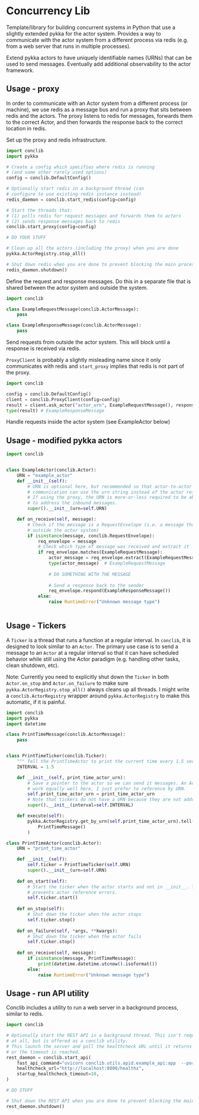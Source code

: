 # Concurrency Lib

Template/library for building concurrent systems in Python that use a slightly extended pykka 
for the actor system.  Provides a way to communicate with the actor system from a 
different process via redis (e.g. from a web server that runs in multiple processes).

Extend pykka actors to have uniquely identifiable names (URNs) that can be used to 
send messages. Eventually add additional observability to the actor framework.


## Usage - proxy

In order to communicate with an Actor system from a different process (or machine), 
we use redis as a message bus and run a proxy that sits between redis and the actors. 
The proxy listens to redis for messages, forwards them to the correct Actor, and then 
forwards the response back to the correct location in redis.

Set up the proxy and redis infrastructure.

```python
import conclib
import pykka

# Create a config which specifies where redis is running 
# (and some other rarely used options)  
config = conclib.DefaultConfig()

# Optionally start redis in a background thread (can 
# configure to use existing redis instance instead)
redis_daemon = conclib.start_redis(config=config)

# Start the threads that:
# (1) polls redis for request messages and forwards them to actors
# (2) sends response messages back to redis
conclib.start_proxy(config=config)

# DO YOUR STUFF

# Clean up all the actors (including the proxy) when you are done 
pykka.ActorRegistry.stop_all()

# Shut down redis when you are done to prevent blocking the main process shutting down
redis_daemon.shutdown()

```

Define the request and response messages. Do this in a separate file that is shared
between the actor system and outside the system.
```python
import conclib

class ExampleRequestMessage(conclib.ActorMessage):
    pass

class ExampleResponseMessage(conclib.ActorMessage):
    pass
```

Send requests from outside the actor system. This will block until a response is received 
via redis. 

`ProxyClient` is probably a slightly misleading name since it only communicates with redis 
and `start_proxy` implies that redis is not part of the proxy.
```python
import conclib

config = conclib.DefaultConfig()
client = conclib.ProxyClient(config=config)
result = client.ask_actor("actor_urn", ExampleRequestMessage(), response_type=ExampleResponseMessage)
type(result) # ExampleResponseMessage
```

Handle requests inside the actor system (see ExampleActor below)


## Usage - modified pykka actors

```python
import conclib


class ExampleActor(conclib.Actor):
    URN = "example_actor"
    def __init__(self):
        # URN is optional here, but recommended so that actor-to-actor 
        # communication can use the urn string instead of the actor ref.
        # If using the proxy, the URN is more-or-less required to be able
        # to address the inbound messages.
        super().__init__(urn=self.URN)

    def on_receive(self, message):
        # Check if the message is a RequestEnvelope (i.e. a message that arrived from 
        # outside the actor system)
        if isinstance(message, conclib.RequestEnvelope):
            req_envelope = message
            # Check which type of message was received and extract it
            if req_envelope.matches(ExampleRequestMessage):
                actor_message = req_envelope.extract(ExampleRequestMessage)
                type(actor_message)  # ExampleRequestMessage
                
                # DO SOMETHING WITH THE MESSAGE
                
                # Send a response back to the sender
                req_envelope.respond(ExampleResponseMessage())
            else:
                raise RuntimeError("Unknown message type")
               

```

## Usage - Tickers

A `Ticker` is a thread that runs a function at a regular interval.  In `conclib`, it is 
designed to look similar to an `Actor`. The primary use case is to send a message to an 
`Actor` at a regular interval so that it can have scheduled behavior while still using 
the Actor paradigm (e.g. handling other tasks, clean shutdown, etc). 

Note: Currently you need to explicitly shut down the `Ticker` in both `Actor.on_stop` and 
`Actor.on_failure` to make sure `pykka.ActorRegistry.stop_all()` always cleans up all threads. 
I might write a `conclib.ActorRegistry` wrapper around `pykka.ActorRegistry` to make this 
automatic, if it is painful.

```python
import conclib
import pykka
import datetime

class PrintTimeMessage(conclib.ActorMessage):
    pass


class PrintTimeTicker(conclib.Ticker):
    """ Tell the PrintTimeActor to print the current time every 1.5 seconds """
    INTERVAL = 1.5

    def __init__(self, print_time_actor_urn):
        # Save a pointer to the actor so we can send it messages. An ActorRef would 
        # work equally well here, I just prefer to reference by URN.
        self.print_time_actor_urn = print_time_actor_urn
        # Note that tickers do not have a URN because they are not addressable
        super().__init__(interval=self.INTERVAL)

    def execute(self):
        pykka.ActorRegistry.get_by_urn(self.print_time_actor_urn).tell(
            PrintTimeMessage()
        )

class PrintTimeActor(conclib.Actor):
    URN = "print_time_actor"

    def __init__(self):
        self.ticker = PrintTimeTicker(self.URN)
        super().__init__(urn=self.URN)
    
    def on_start(self):
        # Start the ticker when the actor starts and not in __init__. This 
        # prevents actor reference errors.  
        self.ticker.start()
    
    def on_stop(self):
        # Shut down the ticker when the actor stops
        self.ticker.stop()
    
    def on_failure(self, *args, **kwargs):
        # Shut down the ticker when the actor fails
        self.ticker.stop()
    
    def on_receive(self, message):
        if isinstance(message, PrintTimeMessage):
            print(datetime.datetime.utcnow().isoformat())
        else:
            raise RuntimeError("Unknown message type")

```

## Usage - run API utility

Conclib includes a utility to run a web server in a background process, similar to redis.

```python
import conclib

# Optionally start the REST API in a background thread. This isn't required
# at all, but is offered as a conclib utility.
# This launch the server and poll the healthcheck URL until it returns a 200
# or the timeout is reached.
rest_daemon = conclib.start_api(
    fast_api_command="uvicorn conclib.utils.apid.example_api:app  --port 8000",
    healthcheck_url="http://localhost:8000/healthz",
    startup_healthcheck_timeout=10,
)

# DO STUFF

# Shut down the REST API when you are done to prevent blocking the main process shutting down
rest_daemon.shutdown()
```
